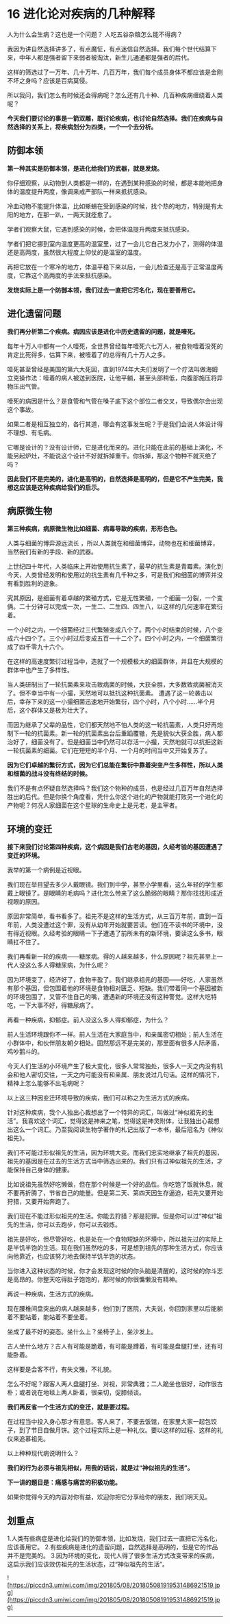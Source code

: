 # 16 进化论对疾病的几种解释

人为什么会生病？这也是一个问题？ 人吃五谷杂粮怎么能不得病？

我因为讲自然选择讲多了，有点魔怔，有点迷信自然选择。我们每个世代结算下来，中年人都是强者留下来弱者被淘汰，新生儿通通都是强者的后代。

这样的筛选过了一万年、几十万年、几百万年，我们每个成员身体不都应该是金刚不坏之身吗？应该是百病莫侵。

所以我问，我们怎么有时候还会得病呢？怎么还有几十种、几百种疾病缠绕着人类呢？

 **今天我们要讨论的事是一箭双雕，既讨论疾病，也讨论自然选择。我们在疾病与自然选择的关系上，将疾病划分为四类，一个一个去分析。**

## 防御本领

 **第一种其实是防御本领，是进化给我们的武器，就是发烧。**

你仔细观察，从动物到人类都是一样的，在遇到某种感染的时候，都是本能地把身体的温度提升两度，像调来戒严部队一样来抵抗感染。

冷血动物不能提升体温，比如蜥蜴在受到感染的时候，找个热的地方，特别是有太阳的地方，在那一趴，一两天就痊愈了。

学者们观察大鼠，它遇到感染的时候，会把体温提升两度来抵抗感染。

学者们把它挪到室内温度更高的温室里，过了一会儿它自己发力小了，测得的体温还是高两度，虽然很大程度上仰仗的是温室的温度。

再把它放在一个寒冷的地方，体温平稳下来以后，一会儿检查还是高于正常温度两度，它靠这个高两度的手法来抵抗感染。

 **发烧实际上是一个防御本领，我们过去一直把它污名化，现在要善用它。**

## 进化遗留问题

 **我们再分析第二个疾病。病因应该是进化中历史遗留的问题，就是噎死。**

每年十万人中都有一个人噎死，全世界曾经每年噎死六七万人，被食物噎着没死的肯定比死得多，估算下来，被噎着了的总得有几十万人之多。

噎死甚至曾经是美国的第六大死因，直到1974年大夫们发明了一个疗法叫做海姆立克操作法：噎着的病人被送到医院，让他平躺，甚至头部稍低，向腹部施压将异物压出气管。

噎死的病因是什么？是食管和气管在嗓子底下这个部位二者交叉，导致偶尔会出现这个事故。

如果二者是相互独立的，各行其道，哪会有这事发生呢？于是我们会说人体设计得不理想、有毛病。

它哪是设计的？没有设计师，它是进化而来的。进化只能在此前的基础上演化，不能另起炉灶，不能说这个设计不好就拆掉重干。你拆掉，那这个物种不就灭绝了吗？

 **因此我们不是完美的，进化是高明的，自然选择是高明的，但是它不产生完美，我想这应该是这种疾病给我们的启示。**

## 病原微生物

 **第三种疾病，病原微生物比如细菌、病毒导致的疾病，形形色色。**

人类与细菌的博弈源远流长 ，所以人类就在和细菌博弈，动物也在和细菌博弈，当然我们有新的手段、新的武器。

上世纪四十年代，人类临床上开始使用抗生素了，最早的抗生素是青霉素。演化到今天，人类曾经发明和使用过的抗生素有几千种之多，可是我们和细菌的博弈并没有看到胜利的迹象。

究其原因，是细菌有着卓越的繁殖方式，它是无性繁殖，一个细菌一分裂，一个变俩。二十分钟可以完成一次，一生二、二生四、四生八，以这样的几何速率在繁衍着。

一个小时之内，一个细菌经过三代繁殖变成八个了。两个小时结束的时候，八个变成六十四个了。三个小时过后变成五百一十二个了。四个小时之内，一个细菌繁衍成了四千零九十六个。

在这样的高速度繁衍过程当中，造就了一个规模极大的细菌群体，并且在大规模的群体中也产生了多样性。

当人类研制出了一轮抗菌素来攻击致病菌的时候，大获全胜，大多数致病菌被消灭了。但不幸当中有一小撮，天然地可以抵抗这种抗菌素。 遭遇了这一轮袭击以后，幸存下来的这一小撮细菌迅速地开始繁衍，四个小时，八个小时……半个月后，这个群体又是极为壮大了。

而因为继承了父辈的品性，它们都天然地不怕人类的这一轮抗菌素，人类只好再炮制下一轮的抗菌素。新一轮的抗菌素出台后重蹈覆辙，先是貌似大获全胜，病人都治好了，细菌没有了。但是细菌当中仍然可以存活一小撮，天然地就可以抗拒这新一轮抗菌素的细菌。它们在短短的半个月、一个月的时间当中又开始复苏了。

 **因为它们卓越的繁衍方式，因为它们总能在繁衍中靠着突变产生多样性，所以人类和细菌的战斗没有终结的时候。**

我们不是有点怀疑自然选择吗？我们这个物种的成员，也是经过几百万年自然选择胜出的后代。但是你换个角度看，凭什么你这个进化的产物就能打败另一个进化的产物呢？何况人家细菌在这个星球的生命史上是元老，是主宰者。

## 环境的变迁

 **接下来我们讨论第四种疾病，这个病因是我们古老的基因，久经考验的基因遭遇了变迁的环境。**

我举的第一个病例是近视眼。

我们现在举目望去多少人戴眼镜。我们到中学，甚至小学里看，这么年轻的学生都戴上眼镜了。是眼睛的毛病吗？进化怎么带来了这么脆弱的眼睛？那你找找形成近视眼的原因。

原因非常简单，看书看多了。祖先不是这样的生活方式，从三百万年前，直到一百年前，人类没遭过这个罪，没有从幼年开始就要苦读。他们在不读书的环境中，没有得近视眼。久经考验的眼睛一下子遭遇了前所未有的新环境，要读这么多书，眼睛扛不住了。

我们再看新一轮的疾病——糖尿病。得的人越来越多，什么原因呢？祖先甚至上一代人没这么多人得糖尿病，为什么呢？

因为环境变了，经济好了，食物丰盈了。我们继承祖先的基因——好吃，人家虽然有那个基因，但包围着他的环境是食物相对匮乏、短缺。我们带着同一个基因被新的环境包围了，又管不住自己的嘴，遭遇新的环境还没有这种警觉。这样大吃特吃，一下大事不好，得糖尿病了。

再看一种疾病，抑郁症。前人没这么多人得抑郁症，为什么？

前人生活环境跟你不一样。前人生活在大家庭当中，和亲属密切相处；前人生活在小群体中，和伙伴朋友朝夕相处。固然那远不是完美的，那里面有很多人际矛盾，鸡吵鹅斗的。

今天人们生活的小环境产生了极大变化，很多人常常独处，很多人一天之内没有机会和他人密切交往，一天之内可能没有和亲属、朋友说过几句话。这样的情况下，精神上怎么能够不出毛病呢？

以上这三种因变迁环境导致的疾病，我们可以称之为生活方式的疾病。

针对这种疾病，我个人独出心裁想出了一个特异的词汇，叫做过“神似祖先的生活”。我喜欢这个词汇，觉得这是神来之笔，觉得这是神灵附体，让我独出心裁想出这么一个词汇。乃至我阅读生物学著作的札记出版了一本书，最后冠名为《神似祖先》。

我们不可能过形似祖先的生活，因为环境大变。而我们忠实地继承了祖先的基因，祖先的基因是在过去的生活方式当中筛选出来的。我们只有过神似祖先的生活，才能保持自己身体的健康。

比如说祖先虽然好吃懒做，但在那个时候是一个好的品性。你吃饱了饭就休息，就不要再折腾了，节省自己的能量。但是第二天、第四天因生存逼迫，祖先又要开始狩猎，又要开始奔跑了。

我们现在不能过形似祖先的生活。你能去狩猎？那是犯罪。但是你可以过“神似”祖先的生活，你可以去跑步，你可以去锻炼。

祖先是好吃，但尽管好吃，也是处在一个食物短缺的环境中，所以祖先过的实际上是半饥半饱的生活。现在我们虽然吃的多，可是想到祖先的那种生活方式，你应该向他靠近，也应该努力地去保持半饥半饱的状态。

当你进入这种状态的时候，你才会发现这时候的你头脑是清醒的，这时候的你斗志是高昂的。你整天吃得肚子饱饱的，那时候的你很慵懒没有精神。

再说一种疾病，生活方式的疾病。

现在腰椎间盘突出的病人越来越多，他们到了医院，大夫说，你回到家里以后能躺着不要站着，能站着不要坐着。

坐成了最不好的姿态。坐什么上？坐椅子上，坐沙发上。

古人坐什么地方？古人有可能是跪着，有可能是蹲着，有可能是盘腿打坐，还有可能卧着。

这样要是会客不行，有失文雅，不礼貌。

怎么不好呢？跟客人两人盘腿打坐、对视，非常典雅；二人跪坐也很好，动作很古朴；或者说在地毯上两人卧着，很亲切，促膝倾谈。

 **我们再反省一个生活方式的变迁，就是要过程。**

在过程当中投入身心那才有意思。客人来了，不要去饭馆，在家里大家一起包饺子，到了节日自做月饼。这个过程实际上是一种礼仪。要以这样的过程、这样的礼仪来追慕祖先。

以上种种现代病说明什么？

 **我们的行为必须与祖先相似，用我的话说，就是过“神似祖先的生活”。**

 **下一讲的题目是：痛感与痛苦的积极功能。**

如果你觉得今天的内容对你有益，欢迎你把它分享给你的朋友，我们明天见。

## 划重点

1.人类有些病症是进化给我们的防御本领，比如发烧，我们过去一直把它污名化，应该善用它。
2.有些疾病是进化的遗留问题，自然选择是高明的，但是它的作品并不是完美的。
3.因为环境的变化，现代人得了很多生活方式改变带来的疾病，这启示我们应该效仿祖先的生活状态，过“神似祖先的生活”。

![https://piccdn3.umiwi.com/img/201805/08/201805081919531486921519.jpg](https://piccdn3.umiwi.com/img/201805/08/201805081919531486921519.jpg)

---
